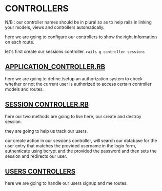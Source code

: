 # CONTROLLERS

N/B : our controller names should be in plural so as to help rails in linking your models, views and controllers automatically.

here we are going to  configure our controllers to show the right information on each route.

let's first create our sessions controller. `rails g controller sessions`

## [APPLICATION_CONTROLLER.RB](./app/controllers/application_controller.rb)

here we are going to define /setup an authorization system to check whether or not the current user is authorized to access certain controller models and routes.

## [SESSION CONTROLLER.RB](./app/controllers/sessions_controller.rb)

here our two methods are going to live here, our create and destroy session.

they are going to help us track our users.

our create action in our sessions controller, will search our database for the user entry that matches the provided username in the login form, authenticate using bcrypt and the provided the password and then sets the session and redirects our user.

## [USERS CONTROLLERS](./app/controllers/users_controller.rb)

here we are going to handle our users signup and me routes.
